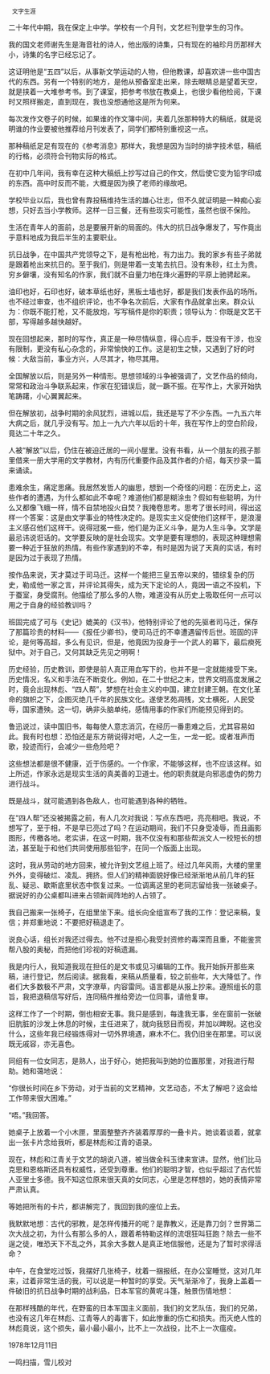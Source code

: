      文字生涯 

  二十年代中期，我在保定上中学。学校有一个月刊，文艺栏刊登学生的习作。 

  我的国文老师谢先生是海音社的诗人，他出版的诗集，只有现在的袖珍月历那样大小，诗集的名字已经忘记了。 

  这证明他是“五四”以后，从事新文学运动的人物，但他教课，却喜欢讲一些中国古代的东西。另有一个特别的地方，是他从预备室走出来，除去眼睛总是望着天空，就是挟着一大堆参考书。到了课室，把参考书放在教桌上，也很少看他检阅，下课时又照样搬走，直到现在，我也没想通他这是所为何来。 

  每次发作文卷子的时候，如果谁的作文簿中间，夹着几张那种特大的稿纸，就是说明谁的作业要被他推荐给月刊发表了，同学们都特别重视这一点。 

  那种稿纸足足有现在的《参考消息》那样大，我想是因为当时的排字技术低，稿纸的行格，必须符合刊物实际的格式。 

  在初中几年间，我有幸在这种大稿纸上抄写过自己的作文，然后使它变为铅字印成的东西。高中时反而不能，大概是因为换了老师的缘故吧。 

  学校毕业以后，我也曾有靠投稿维持生活的雄心壮志，但不久就证明是一种痴心妄想，只好去当小学教师。这样一日三餐，还有些现实可能性，虽然也很不保险。 

  生活在青年人的面前，总是要展开新的局面的。伟大的抗日战争爆发了，写作竟出乎意料地成为我后半生的主要职业。 

  抗日战争，在中国共产党领导之下，是有枪出枪，有力出力。我的家乡有些子弟就是跟着枪出来抗日的。至于我们，则是带着一支笔去抗日。没有朱砂，红土为贵。穷乡僻壤，没有知名的作家，我们就不自量力地在烽火遍野的平原上驰骋起来。 

  油印也好，石印也好，破本草纸也好，黑板土墙也好，都是我们发表作品的场所。也不经过审查，也不组织评论，也不争名次前后，大家有作品就拿出来。群众认为：你既不能打枪，又不能放炮，写写稿件是你的职责；领导认为：你既是文艺干部，写得越多越快越好。 

  现在回想起来，那时的写作，真正是一种尽情纵意，得心应手，既没有干涉，也没有限制，更没有私心杂念的，非常愉快的工作。这是初生之犊，又遇到了好的时候：大敌当前，事业方兴，人尽其才，物尽其用。 

  全国解放以后，则是另外一种情形。思想领域的斗争被强调了，文艺作品的倾向，常常和政治斗争联系起来，作家在犯错误后，就一蹶不振。在写作上，大家开始执笔踌躇，小心翼翼起来。 

  但在解放初，战争时期的余风犹烈，进城以后，我还是写了不少东西。一九五六年大病之后，就几乎没有写。加上一九六六年以后的十年，我在写作上的空白阶段，竟达二十年之久。 

  人被“解放”以后，仍住在被迫迁居的一间小屋里。没有书看，从一个朋友的孩子那里借来一册大学用的文学教材，内有历代重要作品及其作者的介绍，每天抄录一篇来诵读。 

  患难余生，痛定思痛。我居然发哲人的幽思，想到一个奇怪的问题：在历史上，这些作者的遭遇，为什么都如此不幸呢？难道他们都是糊涂虫？假如有些聪明，为什么又都像飞蛾一样，情不自禁地投火自焚？我掩卷思考。思考了很长时间，得出这样一个答案：这是由文学事业的特性决定的。是现实主义促使他们这样干，是浪漫主义感召他们这样干。说得冠冕一些，他们是为正义斗争，是为人生斗争。文学是最忌讳说诳话的。文学要反映的是社会现实。文学是要有理想的，表现这种理想需要一种近于狂放的热情。有些作家遇到的不幸，有时是因为说了天真的实话，有时是因为过于表现了热情。 

  按作品来说，天才莫过于司马迁。这样一个能把三皇五帝以来的，错综复杂的历史，勒成他一家之言，并评论其得失，成为天下定论的人，竟因一语之不投机，下于蚕室，身受腐刑。他描绘了那么多的人物，难道没有从历史上吸取任何一点可以用之于自身的经验教训吗？ 

  班固完成了可与《史记》媲美的《汉书》，他特别评论了他的先驱者司马迁，保存了那篇珍贵的材料——《报任少卿书》，使司马迁的不幸遭遇留传后世。班固的评论，是何等高超，多么有见识，但是，他竟因为投身于一个武人的幕下，最后瘐死狱中。对于自己，又何其缺乏先见之明啊！ 

  历史经验，历史教训，即使是前人真正用血写下的，也并不是一定就能接受下来。历史情况，名义和手法在不断变化。例如，在二十世纪之末，世界文明高度发展之时，竟会出现林彪、“四人帮”，梦想在社会主义的中国，建立封建王朝。在文化革命的旗帜之下，企图灭绝几千年的民族文化。遂使艺苑凋残，文士横死，人民受辱，国家遭殃。这一切，确非头脑单纯，感情用事的作家们所能预见得到的。 

  鲁迅说过，读中国旧书，每每使人意志消沉，在经历一番患难之后，尤其容易如此。我有时也想：恐怕还是东方朔说得对吧，人之一生，一龙一蛇。或者准声而歌，投迹而行，会减少一些危险吧？ 

  这些想法都是很不健康，近于伤感的。一个作家，不能够这样，也不应该这样。如上所述，作家永远是现实生活的真美善的卫道士。他的职责就是向邪恶虚伪的势力进行战斗。 

  既是战斗，就可能遇到各色敌人，也可能遇到各种的牺牲。 

  在“四人帮”还没被揭露之前，有人几次对我说：写点东西吧，亮亮相吧。我说，不想写了，至于相，不是早已亮过了吗？在运动期间，我们不只身受凌辱，而且画影图形，传檄各地。老实讲，在这一时期，我不仅没有和那些帮派文人一校短长的想法，甚至耻于和他们共同使用那些铅字，在同一个版面上出现。 

  这时，我从劳动的地方回来，被允许到文艺组上班了。经过几年风雨，大楼的里里外外，变得破烂、凌乱、拥挤。但人们的精神面貌好像已经渐渐地从前几年的狂乱、疑忌、歇斯底里状态中恢复过来。一位调离这里的老同志留给我一张破桌子。据说好的办公桌都叫进来占领新闻阵地的人占领了。 

  我自己搬来一张椅子，在组里坐下来。组长向全组宣布了我的工作：登记来稿，复信；并郑重地说：不要把好稿退走了。 

  说良心话，组长对我还过得去。他不过是担心我受封资修的毒深而且重，不能鉴赏帮八股的奥秘，而把他们珍视的好稿遗漏。 

  我是内行人，我知道我现在担任的是文书或见习编辑的工作。我开始拆开那些来稿，进行登记，然后阅读。据我看，来稿从质量看，较之前些年，大大降低了。作者们大多数极不严肃，文字潦草，内容雷同。语言都是从报上抄来。遵照组长的意旨，我把退稿信写好后，连同稿件推给旁边一位同事，请他复审。 

  这样工作了一个时期，倒也相安无事。我只是感到，每逢我无事，坐在窗前一张破旧肮脏的沙发上休息的时候，主任进来了，就向我怒目而视，并加以睥睨。这也没什么，这些年我已经锻炼得对一切外界境遇，麻木不仁。我仍旧坐在那里。可以说既无戚容，亦无喜色。 

  同组有一位女同志，是熟人，出于好心，她把我叫到她的位置那里，对我进行帮助。她和蔼地说： 

  “你很长时间在乡下劳动，对于当前的文艺精神，文艺动态，不太了解吧？这会给工作带来很大困难。” 

  “唔。”我回答。 

  她桌子上放着一个小木匣，里面整整齐齐装着厚厚的一叠卡片。她谈着谈着，就拿出一张卡片念给我听，都是林彪和江青的语录。 

  现在，林彪和江青关于文艺的胡说八道，被当做金科玉律来宣讲。显然，他们比马克思和恩格斯还具有权威性，还受到尊重。他们的聪明才智，也似乎超过了古代哲人亚里士多德。我不知这位原来很天真的女同志，心里是怎样想的，她的表情非常严肃认真。 

  等她把所有的卡片，都讲解完了，我回到我的座位上去。 

  我默默地想：古代的邪教，是怎样传播开的呢？是靠教义，还是靠刀剑？世界第二次大战之初，为什么有那么多的人，跟着希特勒这样的流氓狂叫狂跑？除去一些不逞之徒，唯恐天下不乱之外，其余大多数人是真正地信服他，还是为了暂时求得活命？ 

  中午，在食堂吃过饭，我摆好几张椅子，枕着一捆报纸，在办公室睡觉，这对几年来，过着非常生活的我，可以说是一种暂时的享受。天气渐渐冷了，我身上盖着一件破旧的抗日战争时期的战利品，日本军官的黄呢斗篷，触景伤情地想： 

  在那样残酷的年代，在野蛮的日本军国主义面前，我们的文艺队伍，我们的兄弟，也没有这几年在林彪、江青等人的毒害下，如此惨重的伤亡和损失。而灭绝人性的林彪竟说，这个损失，最小最小最小，比不上一次战役，比不上一次瘟疫。 

  1978年12月11日 

  一鸣扫描，雪儿校对 

